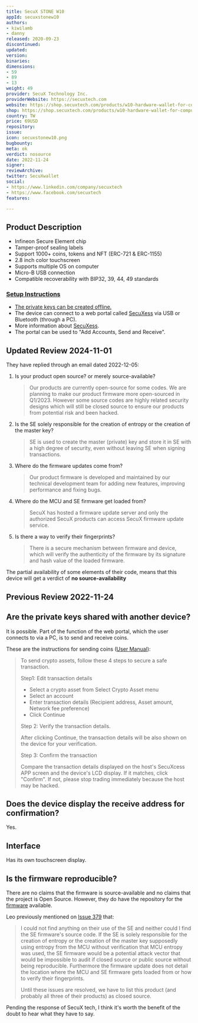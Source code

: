```yaml
---
title: SecuX STONE W10
appId: secuxstonew10
authors:
- kiwilamb
- danny
released: 2020-09-23
discontinued: 
updated: 
version: 
binaries: 
dimensions:
- 59
- 89
- 13
weight: 49
provider: SecuX Technology Inc.
providerWebsite: https://secuxtech.com
website: https://shop.secuxtech.com/products/w10-hardware-wallet-for-computer/
shop: https://shop.secuxtech.com/products/w10-hardware-wallet-for-computer/
country: TW
price: 69USD
repository: 
issue: 
icon: secuxstonew10.png
bugbounty: 
meta: ok
verdict: nosource
date: 2022-11-24
signer: 
reviewArchive: 
twitter: SecuXwallet
social:
- https://www.linkedin.com/company/secuxtech
- https://www.facebook.com/secuxtech
features: 

---
```


## Product Description

- Infineon Secure Element chip
- Tamper-proof sealing labels
- Support 1000+ coins, tokens and NFT (ERC-721 & ERC-1155)
- 2.8 inch color touchscreen
- Supports multiple OS on computer
- Micro-B USB connection
- Compatible recoverability with BIP32, 39, 44, 49 standards

### [Setup Instructions](https://secuxtech.com/howitworks/device-setup_step_w10-new/)

- [The private keys can be created offline.](https://secuxtech.com/howitworks/device-setup_step_w10-new/) 
- The device can connect to a web portal called [SecuXess](https://wallet.secuxtech.com/secuxess/#/) via USB  or Bluetooth (through a PC). 
- More information about [SecuXess](https://secuxtech.com/howitworks/web/).
- The portal can be used to "Add Accounts, Send and Receive".

## Updated Review 2024-11-01

They have replied through an email dated 2022-12-05: 

1. Is your product open source? or merely source-available?

    > Our products are currently open-source for some codes. We are planning to make our product firmware more open-sourced in Q1/2023.
    > However some source codes are highly related security designs which will still be closed source to ensure our products from potential risk and been hacked.

2. Is the SE solely responsible for the creation of entropy or the creation of the master key?

    > SE is used to create the master (private) key and store it in SE with a high degree of security, even without leaving SE when signing transactions.

3. Where do the firmware updates come from?

    > Our product firmware is developed and maintained by our technical development team for adding new features, improving performance and fixing bugs.

4. Where do the MCU and SE firmware get loaded from?

    > SecuX has hosted a firmware update server and only the authorized SecuX products can access SecuX firmware update service.

5. Is there a way to verify their fingerprints?

    > There is a secure mechanism between firmware and device, which will verify the authenticity of the firmware by its signature and hash value of the loaded firmware.

The partial availability of some elements of their code, means that this device will get a verdict of **no source-availability**

## Previous Review 2022-11-24

## Are the private keys shared with another device? 

It is possible. Part of the function of the web portal, which the user connects to via a PC, is to send and receive coins. 

These are the instructions for sending coins ([User Manual](https://fcc.report/FCC-ID/2ASNW-SX001/4230687.pdf)):

> To send crypto assets, follow these 4 steps to secure a safe transaction.
> 
> Step1: Edit transaction details
> 
> - Select a crypto asset from Select Crypto Asset menu
> -  Select an account
> - Enter transaction details (Recipient address, Asset amount, Network fee preference)
> - Click Continue
>
> Step 2: Verify the transaction details.
>
> After clicking Continue, the transaction details will be also shown on the device for your
verification.
>
> Step 3: Confirm the transaction
>
> Compare the transaction details displayed on the host's SecuXcess APP screen and the device's LCD display. If it matches, click "Confirm". If not, please stop trading immediately because the host may be hacked. 

## Does the device display the receive address for confirmation?

Yes.

## Interface

Has its own touchscreen display.

## Is the firmware reproducible? 

There are no claims that the firmware is source-available and no claims that the project is Open Source. However, they do have the repository for the [firmware](https://github.com/secuxtech/SecuXMCU) available.

Leo previously mentioned on [Issue 379](https://gitlab.com/walletscrutiny/walletScrutinyCom/-/issues/379) that: 

> I could not find anything on their use of the SE and neither could I find the SE firmware's source code. If the SE is solely responsible for the creation of entropy or the creation of the master key supposedly using entropy from the MCU without verification that MCU entropy was used, the SE firmware would be a potential attack vector that would be impossible to audit if closed source or public source without being reproducible.
Furthermore the firmware update does not detail the location where the MCU and SE firmware gets loaded from or how to verify their fingerprints.
> 
> Until these issues are resolved, we have to list this product (and probably all three of their products) as closed source.

Pending the response of SecuX tech, I think it's worth the benefit of the doubt to hear what they have to say.
